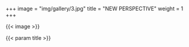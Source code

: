 +++
image = "img/gallery/3.jpg"
title = "NEW PERSPECTIVE"
weight = 1
+++

{{< image >}}

 {{< param title >}}